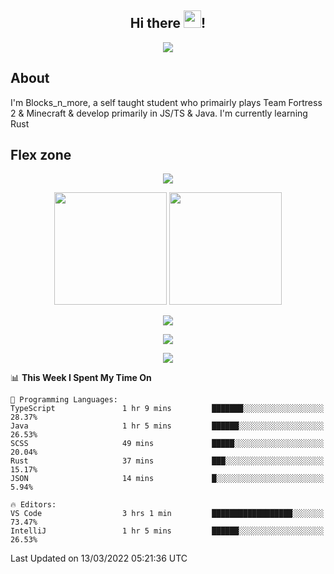<h2 align="center">
  Hi there <img src="https://media.giphy.com/media/hvRJCLFzcasrR4ia7z/giphy.gif" width="28">!
</h2>

<p align="center">
  <img src="https://forthebadge.com/images/badges/0-percent-optimized.svg">
</p>

## About
I'm Blocks_n_more, a self taught student who primairly plays Team Fortress 2 & Minecraft & develop primarily in JS/TS & Java. I'm currently learning Rust

## Flex zone
<p align="center">
 <img src="https://github-profile-summary-cards.vercel.app/api/cards/profile-details?username=Blocksnmore&theme=github_dark">
</p>
<p align="center">
 <img height="180em" src="https://github-readme-stats.vercel.app/api?username=Blocksnmore&show_icons=true&theme=dark&hide_border=true">
 <img height="180em" src="https://github-readme-stats.vercel.app/api/top-langs/?username=Blocksnmore&layout=compact&theme=dark&hide_border=true"> 
</p>
<p align="center">
 <img src="https://github-readme-streak-stats.herokuapp.com/?user=Blocksnmore&theme=dark&hide_border=true">
</p>
<p align="center">
 <img src="https://activity-graph.herokuapp.com/graph?username=Blocksnmore&theme=github&hide_border=true"> 
</p>
<p align="center">
 <img src="https://github-profile-trophy.vercel.app/?username=Blocksnmore&theme=nord">
</p>

<!--START_SECTION:waka-->
📊 **This Week I Spent My Time On** 

```text
💬 Programming Languages: 
TypeScript               1 hr 9 mins         ███████░░░░░░░░░░░░░░░░░░   28.37% 
Java                     1 hr 5 mins         ██████░░░░░░░░░░░░░░░░░░░   26.53% 
SCSS                     49 mins             █████░░░░░░░░░░░░░░░░░░░░   20.04% 
Rust                     37 mins             ███░░░░░░░░░░░░░░░░░░░░░░   15.17% 
JSON                     14 mins             █░░░░░░░░░░░░░░░░░░░░░░░░   5.94%

🔥 Editors: 
VS Code                  3 hrs 1 min         ██████████████████░░░░░░░   73.47% 
IntelliJ                 1 hr 5 mins         ██████░░░░░░░░░░░░░░░░░░░   26.53%

```


 Last Updated on 13/03/2022 05:21:36 UTC
<!--END_SECTION:waka-->
